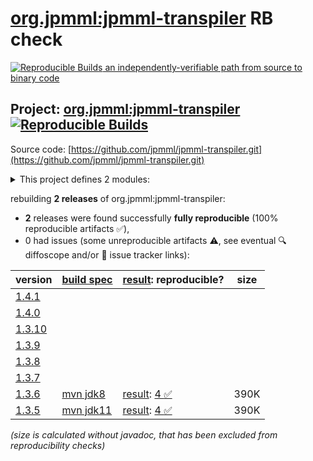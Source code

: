 [org.jpmml:jpmml-transpiler](https://central.sonatype.com/artifact/org.jpmml/jpmml-transpiler/versions) RB check
=======

[![Reproducible Builds](https://reproducible-builds.org/images/logos/rb.svg) an independently-verifiable path from source to binary code](https://reproducible-builds.org/)

## Project: [org.jpmml:jpmml-transpiler](https://central.sonatype.com/artifact/org.jpmml/jpmml-transpiler/versions) [![Reproducible Builds](https://img.shields.io/endpoint?url=https://raw.githubusercontent.com/jvm-repo-rebuild/reproducible-central/master/content/org/jpmml/jpmml-transpiler/badge.json)](https://github.com/jvm-repo-rebuild/reproducible-central/blob/master/content/org/jpmml/jpmml-transpiler/README.md)

Source code: [https://github.com/jpmml/jpmml-transpiler.git](https://github.com/jpmml/jpmml-transpiler.git)

<details><summary>This project defines 2 modules:</summary>

* [org.jpmml:jpmml-transpiler](https://central.sonatype.com/artifact/org.jpmml/jpmml-transpiler/overview)
* [org.jpmml:pmml-transpiler](https://central.sonatype.com/artifact/org.jpmml/pmml-transpiler/overview)
</details>

rebuilding **2 releases** of org.jpmml:jpmml-transpiler:
- **2** releases were found successfully **fully reproducible** (100% reproducible artifacts :white_check_mark:),
- 0 had issues (some unreproducible artifacts :warning:, see eventual :mag: diffoscope and/or :memo: issue tracker links):

| version | [build spec](/BUILDSPEC.md) | [result](https://reproducible-builds.org/docs/jvm/): reproducible? | size |
| -- | --------- | ------ | -- |
| [1.4.1](https://central.sonatype.com/artifact/org.jpmml/jpmml-transpiler/1.4.1/pom) | | | |
| [1.4.0](https://central.sonatype.com/artifact/org.jpmml/jpmml-transpiler/1.4.0/pom) | | | |
| [1.3.10](https://central.sonatype.com/artifact/org.jpmml/jpmml-transpiler/1.3.10/pom) | | | |
| [1.3.9](https://central.sonatype.com/artifact/org.jpmml/jpmml-transpiler/1.3.9/pom) | | | |
| [1.3.8](https://central.sonatype.com/artifact/org.jpmml/jpmml-transpiler/1.3.8/pom) | | | |
| [1.3.7](https://central.sonatype.com/artifact/org.jpmml/jpmml-transpiler/1.3.7/pom) | | | |
| [1.3.6](https://central.sonatype.com/artifact/org.jpmml/jpmml-transpiler/1.3.6/pom) | [mvn jdk8](jpmml-transpiler-1.3.6.buildspec) | [result](jpmml-transpiler-1.3.6.buildinfo): [4 :white_check_mark: ](jpmml-transpiler-1.3.6.buildcompare) | 390K |
| [1.3.5](https://central.sonatype.com/artifact/org.jpmml/jpmml-transpiler/1.3.5/pom) | [mvn jdk11](jpmml-transpiler-1.3.5.buildspec) | [result](jpmml-transpiler-1.3.5.buildinfo): [4 :white_check_mark: ](jpmml-transpiler-1.3.5.buildcompare) | 390K |

<i>(size is calculated without javadoc, that has been excluded from reproducibility checks)</i>
